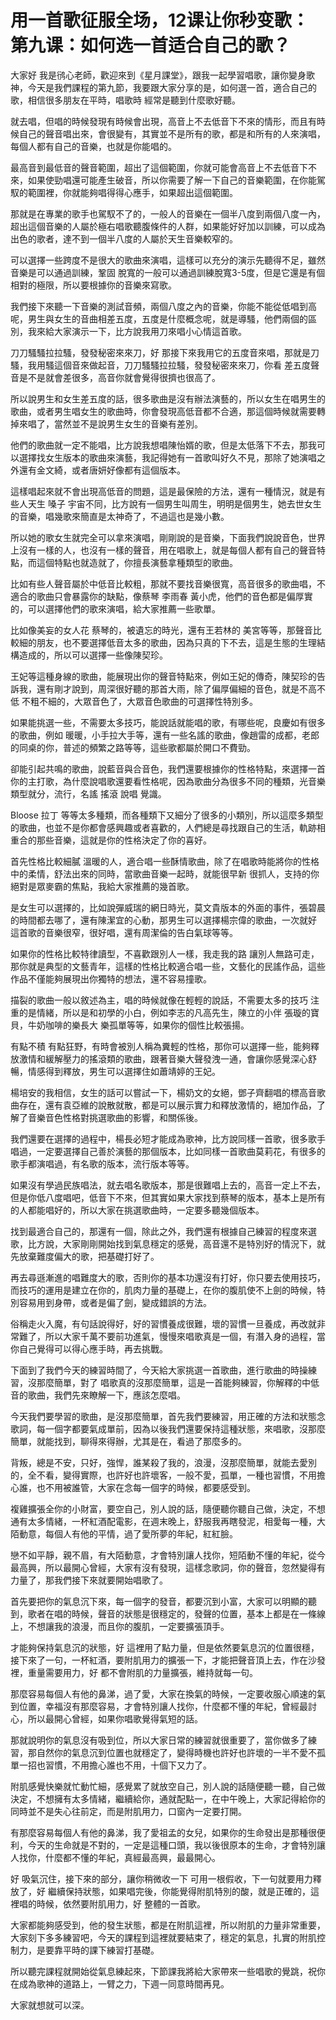 # 用一首歌征服全场，12课让你秒变歌：第九课：如何选一首适合自己的歌？

大家好 我是鸻心老師，歡迎來到《星月課堂》，跟我一起學習唱歌，讓你變身歌神，今天是我們課程的第九節，我要跟大家分享的是，如何選一首，適合自己的歌，相信很多朋友在平時，唱歌時 經常是聽到什麼歌好聽。

就去唱，但唱的時候發現有時候會出現，高音上不去低音下不來的情形，而且有時候自己的聲音唱出來，會很變有，其實並不是所有的歌，都是和所有的人來演唱，每個人都有自己的音樂，也就是你能唱的。

最高音到最低音的聲音範圍，超出了這個範圍，你就可能會高音上不去低音下不來，如果使勁唱還可能產生破音，所以你需要了解一下自己的音樂範圍，在你能駕馭的範圍裡，你就能夠唱得得心應手，如果超出這個範圍。

那就是在專業的歌手也駕馭不了的，一般人的音樂在一個半八度到兩個八度一內，超出這個音樂的人屬於極右唱歌聽腹條件的人群，如果能好好加以訓練，可以成為出色的歌者，達不到一個半八度的人屬於天生音樂較窄的。

可以選擇一些跨度不是很大的歌曲來演唱，這樣可以充分的演示先聽得不足，雖然音樂是可以通過訓練，鞏固 脫寬的一般可以通過訓練脫寬3-5度，但是它還是有個相對的極限，所以要根據你的音樂來寫歌。

我們接下來聽一下音樂的測試音頻，兩個八度之內的音樂，你能不能從低唱到高呢，男生與女生的音曲相差五度，五度是什麼概念呢，就是導騷，他們兩個的區別，我來給大家演示一下，比方說我用刀來唱小心情這首歌。

刀刀騷騷拉拉騷，發發秘密來來刀，好 那接下來我用它的五度音來唱，那就是刀騷，我用騷這個音來做起音，刀刀騷騷拉拉騷，發發秘密來來刀，你看 差五度聲音是不是就會差很多，高音你就會覺得很擠也很高了。

所以說男生和女生差五度的話，很多歌曲是沒有辦法演藝的，所以女生在唱男生的歌曲，或者男生唱女生的歌曲時，你會發現高低音都不合適，那這個時候就需要轉掉來唱了，當然並不是說男生女生的音樂有差別。

他們的歌曲就一定不能唱，比方說我想唱陳怡婿的歌，但是太低落下不去，那我可以選擇找女生版本的歌曲來演藝，我記得她有一首歌叫好久不見，那除了她演唱之外還有金文綺，或者唐妍好像都有這個版本。

這樣唱起來就不會出現高低音的問題，這是最保險的方法，還有一種情況，就是有些人天生 嗓子 宇宙不同，比方說有一個男生叫周生，明明是個男生，她去世女生的音樂，唱幾歌來簡直是太神奇了，不過這也是幾小數。

所以她的歌女生就完全可以拿來演唱，剛剛說的是音樂，下面我們說說音色，世界上沒有一樣的人，也沒有一樣的聲音，用在唱歌上，就是每個人都有自己的聲音特點，而這個特點也就造就了，你擅長演藝拿種類型的歌曲。

比如有些人聲音屬於中低音比較粗，那就不要找音樂很寬，高音很多的歌曲唱，不適合的歌曲只會暴露你的缺點，像蔡琴 李雨春 黃小虎，他們的音色都是偏厚實的，可以選擇他們的歌來演唱，給大家推薦一些歌單。

比如像美妄的女人花 蔡琴的，被遺忘的時光，還有王若林的 美宮等等，那聲音比較細的朋友，也不要選擇低音太多的歌曲，因為只真的下不去，這是生態的生理結構造成的，所以可以選擇一些像陳契珍。

王妃等這種身線的歌曲，能展現出你的聲音特點來，例如王妃的傳奇，陳契珍的告訴我，還有剛才說到，周深很好聽的那首大雨，除了偏厚偏細的音色，就是不高不低 不粗不細的，大眾音色了，大眾音色歌曲的可選擇性特別多。

如果能挑選一些，不需要太多技巧，能說話就能唱的歌，有哪些呢，良慶如有很多的歌曲，例如 暖暖，小手拉大手等，還有一些名謠的歌曲，像趙雷的成都，老郎的同桌的你，普述的頻繁之路等等，這些歌都屬於開口不費勁。

卻能引起共鳴的歌曲，說藍音與合音色，我們還要根據你的性格特點，來選擇一首你的主打歌，為什麼說唱歌還要看性格呢，因為歌曲分為很多不同的種類，光音樂類型就分，流行，名謠 搖滾 說唱 覺識。

Bloose 拉丁 等等太多種類，而各種類下又細分了很多的小類別，所以這麼多類型的歌曲，也並不是你都會感興趣或者喜歡的，人們總是尋找跟自己的生活，軌跡相重合的那些音樂，這就是你的性格決定了你的喜好。

首先性格比較細膩 溫暖的人，適合唱一些酥情歌曲，除了在唱歌時能將你的性格中的柔情，舒法出來的同時，當歌曲音樂一起時，就能很早新 很抓人，支持的你絕對是眾麥霸的焦點，我給大家推薦的幾首歌。

是女生可以選擇的，比如說彈威瑞的網日時光，莫文貴版本的外面的事件，張碧晨的時間都去哪了，還有陳潔宜的心動，那男生可以選擇楊宗偉的歌曲，一次就好 這首歌的音樂很窄，很好唱，還有周潔倫的告白氣球等等。

如果你的性格比較特律讀型，不喜歡跟別人一樣，我走我的路 讓別人無路可走，那你就是典型的文藝青年，這樣的性格比較適合唱一些，文藝化的民謠作品，這些作品不僅能夠展現出你獨特的想法，還不容易撞歌。

描裂的歌曲一般以敘述為主，唱的時候就像在輕輕的說話，不需要太多的技巧 注重的是情緒，所以是和初學的小白，例如李志的凡高先生，陳立的小伴 張璇的寶貝，牛奶咖啡的樂長大 樂孤單等等，如果你的個性比較張揚。

有點不積 有點狂野，有時會被別人稱為糞輕的性格，那你可以選擇一些，能夠釋放激情和緩解壓力的搖滾類的歌曲，跟著音樂大聲發洩一通，會讓你感覺深心舒暢，情感得到釋放，男生可以選擇住如蕭靖婷的王妃。

楊培安的我相信，女生的話可以嘗試一下，楊奶文的女絕，鄧子齊翻唱的標高音歌曲存在，還有袁亞維的說散就散，都是可以展示實力和釋放激情的，絕加作品，了解了音樂音色性格對挑選歌曲的影響，和關係後。

我們還要在選擇的過程中，楊長必短才能成為歌神，比方說同樣一首歌，很多歌手唱過，一定要選擇自己善於演藝的那個版本，比如同樣一首歌曲莫莉花，有很多的歌手都演唱過，有名歌的版本，流行版本等等。

如果沒有學過民族唱法，就去唱名歌版本，那是很難唱上去的，高音一定上不去，但是你低八度唱吧，低音下不來，但其實如果大家找到蔡琴的版本，基本上是所有的人都能唱好的，所以大家在挑選歌曲時，一定要多聽幾個版本。

找到最適合自己的，那還有一個，除此之外，我們還有根據自己練習的程度來選歌，比方說，大家剛剛開始找到氣息穩定的感覺，高音還不是特別好的情況下，就先放棄難度偏大的歌，把基礎打好了。

再去尋遜漸進的唱難度大的歌，否則你的基本功還沒有打好，你只要去使用技巧，而技巧的運用是建立在你的，肌肉力量的基礎上，在你的腹肌使不上劍的時候，特別容易用到身帶，或者是偏了劍，變成錯誤的方法。

俗稱走火入魔，有句話說得好，好的習慣養成很難，壞的習慣一旦養成，再改就非常難了，所以大家千萬不要前功進氣，慢慢來唱歌真是一個，有潛入身的過程，當你自己覺得可以得心應手時，再去挑戰。

下面到了我們今天的練習時間了，今天給大家挑選一首歌曲，進行歌曲的時操練習，沒那麼簡單，對了 唱歌真的沒那麼簡單，這是一首能夠練習，你解釋的中低音的歌曲，我們先來瞭解一下，應該怎麼唱。

今天我們要學習的歌曲，是沒那麼簡單，首先我們要練習，用正確的方法和狀態念歌詞，每一個字都要氣成單前，因為以後我們還要保持這種狀態，來唱歌，沒那麼簡單，就能找到，聊得來得辦，尤其是在，看過了那麼多的。

背叛，總是不安，只好，強悍，誰某殺了我的，浪漫，沒那麼簡單，就能去愛別的，全不看，變得實際，也許好也許壞客，一般不愛，孤單，一種也習慣，不用擔心誰，也不用被誰管，大家在念每一個字的時候，都要感受到。

複雞擴張全你的小財富，要空自己，別人說的話，隨便聽你聽自己做，決定，不想通有太多情緒，一杯紅酒配電影，在週末晚上，舒服我再瞎發泥，相愛每一種，大陌動意，每個人有他的平情，過了愛所夢的年紀，紅紅臉。

戀不如平靜，親不眉，有大陌動意，才會特別讓人找你，短陌動不懂的年紀，從今最高興，所以最開心曾經，大家有沒有發現，這樣念歌詞，你的聲音，忽然變得有力量了，那我們接下來就要開始唱歌了。

首先要把你的氣息沉下來，每一個字的發音，都要沉到小富，大家可以明顯的聽到，歌者在唱的時候，聲音的狀態是很穩定的，發聲的位置，基本上都是在一條線上，不想讓我的浪漫，而且你的腹肌，一定要擴張頂手。

才能夠保持氣息沉的狀態，好 這裡用了點力量，但是依然要氣息沉的位置很穩，接下來了一句，一杯紅酒，要附肌用力的擴張一下，才能把聲音頂上去，作在沙發裡，重量需要用力，好 都不會附肌的力量擴張，維持就每一句。

那麼容易每個人有他的鼻涕，過了愛，大家在換氣的時候，一定要收服心順速的氣到位置，幸福沒有那麼容易，才會特別讓人找你，什麼都不懂的年紀，曾經最討心，所以最開心曾經，如果你唱歌覺得氣短的話。

那就說明你的氣息沒有吸到位，所以大家日常的練習就很重要了，當你做多了練習，那自然你的氣息沉到位置也就穩定了，變得時機也許好也許壞的一半不愛不孤單一招也習慣，不用擔心誰也不用，十個下又力了。

附肌感覺快樂就忙動忙細，感覺累了就放空自己，別人說的話隨便聽一聽，自己做決定，不想擁有太多情緒，繼續給你，通就配點一，在中午晚上，大家記得給你的同時並不是失心往前定，而是附肌用力，口窗內一定要打開。

有那麼容易每個人有他的鼻涕，我了愛祖孟的女兒，如果你的生命發出是那種很便利，今天的生命就是不對的，一定是這種口頭，我以後很原本的生命，才會特別讓人找你，什麼都不懂的年紀，真經最高興，最最開心。

好 吸氣沉住，接下來的部分，讓你稍微收一下 可用一根假收，下一句就要用力釋放了，好 繼續保持狀態，如果唱完後，你能覺得附肌特別的酸，就是正確的，這裡唱的時候，依然要附肌用力，好 整體的一首歌。

大家都能夠感受到，他的發生狀態，都是在附肌這裡，所以附肌的力量非常重要，大家刻下多多練習吧，今天的課程到這裡就要結束了，穩定的氣息，扎實的附肌控制力，是要靠平時的課下練習打基礎。

所以聽完課程就開始從氣息練起來，下節課我將給大家帶來一些唱歌的覺跳，祝你在成為歌神的道路上，一臂之力，下週一同意時間再見。

大家就想就可以深。